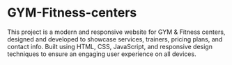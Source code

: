 # GYM-Fitness-centers
This project is a modern and responsive website for GYM &amp; Fitness centers, designed and developed to showcase services, trainers, pricing plans, and contact info. Built using HTML, CSS, JavaScript, and responsive design techniques to ensure an engaging user experience on all devices.
